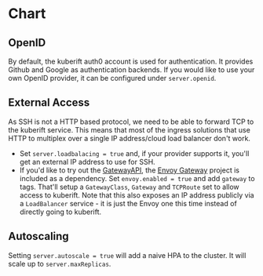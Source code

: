 # Chart

## OpenID

By default, the kuberift auth0 account is used for authentication. It provides
Github and Google as authentication backends. If you would like to use your own
OpenID provider, it can be configured under `server.openid`.

## External Access

As SSH is not a HTTP based protocol, we need to be able to forward TCP to the
kuberift service. This means that most of the ingress solutions that use HTTP to
multiplex over a single IP address/cloud load balancer don't work.

- Set `server.loadbalacing = true` and, if your provider supports it, you'll get
  an external IP address to use for SSH.
- If you'd like to try out the [GatewayAPI][gateway-api], the [Envoy
  Gateway][envoy-gateway] project is included as a dependency. Set
  `envoy.enabled = true` and add `gateway` to tags. That'll setup a
  `GatewayClass`, `Gateway` and `TCPRoute` set to allow access to kuberift. Note
  that this also exposes an IP address publicly via a `LoadBalancer` service -
  it is just the Envoy one this time instead of directly going to kuberift.

[gateway-api]: https://gateway-api.sigs.k8s.io
[envoy-gateway]: https://gateway.envoyproxy.io

## Autoscaling

Setting `server.autoscale = true` will add a naive HPA to the cluster. It will
scale up to `server.maxReplicas`.
